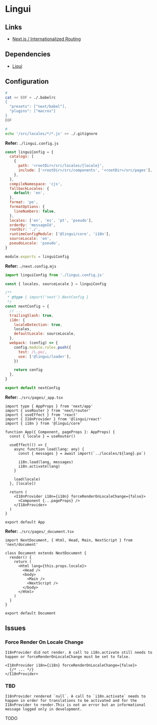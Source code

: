 # Lingui

<!--
https://github.com/vercel/examples/tree/main/edge-functions/i18n

https://github.com/sushiswap/sushiswap-interface/blob/master/.github/workflows/translations.yaml
-->

## Links

- [Next.js / Internationalized Routing](https://nextjs.org/docs/advanced-features/i18n-routing)

## Dependencies

- [Liqui](/lingui.md#library)

## Configuration

```sh
#
cat << EOF > ./.babelrc
{
  "presets": ["next/babel"],
  "plugins": ["macros"]
}
EOF

#
echo '/src/locales/*/*.js' >> ./.gitignore
```

**Refer:** `./lingui.config.js`

```js
const linguiConfig = {
  catalogs: [
    {
      path: '<rootDir>/src/locales/{locale}',
      include: ['<rootDir>/src/components', '<rootDir>/src/pages'],
    },
  ],
  compileNamespace: 'cjs',
  fallbackLocales: {
    default: 'en',
  },
  format: 'po',
  formatOptions: {
    lineNumbers: false,
  },
  locales: ['en', 'es', 'pt', 'pseudo'],
  orderBy: 'messageId',
  rootDir: './',
  runtimeConfigModule: ['@lingui/core', 'i18n'],
  sourceLocale: 'en',
  pseudoLocale: 'pseudo',
}

module.exports = linguiConfig
```

**Refer:** `./next.config.mjs`

```mjs
import linguiConfig from './lingui.config.js'

const { locales, sourceLocale } = linguiConfig

/**
 * @type { import('next').NextConfig }
 */
const nextConfig = {
  // ...
  trailingSlash: true,
  i18n: {
    localeDetection: true,
    locales,
    defaultLocale: sourceLocale,
  },
  webpack: (config) => {
    config.module.rules.push({
      test: /\.po/,
      use: ['@lingui/loader'],
    })

    return config
  },
}

export default nextConfig
```

**Refer:** `./src/pages/_app.tsx`

```tsx
import type { AppProps } from 'next/app'
import { useRouter } from 'next/router'
import { useEffect } from 'react'
import { I18nProvider } from '@lingui/react'
import { i18n } from '@lingui/core'

function App({ Component, pageProps }: AppProps) {
  const { locale } = useRouter()

  useEffect(() => {
    async function load(lang: any) {
      const { messages } = await import(`../locales/${lang}.po`)

      i18n.load(lang, messages)
      i18n.activate(lang)
    }

    load(locale)
  }, [locale])

  return (
    <I18nProvider i18n={i18n} forceRenderOnLocaleChange={false}>
      <Component {...pageProps} />
    </I18nProvider>
  )
}

export default App
```

<!-- ```tsx
import { Trans } from '@lingui/macro'

<Trans>...</Trans>
``` -->

**Refer:** `./src/pages/_document.tsx`

```tsx
import NextDocument, { Html, Head, Main, NextScript } from 'next/document'

class Document extends NextDocument {
  render() {
    return (
      <Html lang={this.props.locale}>
        <Head />
        <body>
          <Main />
          <NextScript />
        </body>
      </Html>
    )
  }
}

export default Document
```

## Issues

### Force Render On Locale Change

```log
I18nProvider did not render. A call to i18n.activate still needs to happen or forceRenderOnLocaleChange must be set to false.
```

```tsx
<I18nProvider i18n={i18n} forceRenderOnLocaleChange={false}>
  {/* ... */}
</I18nProvider>
```

### TBD

```log
I18nProvider rendered `null`. A call to `i18n.activate` needs to happen in order for translations to be activated and for the I18nProvider to render.This is not an error but an informational message logged only in development.
```

TODO
